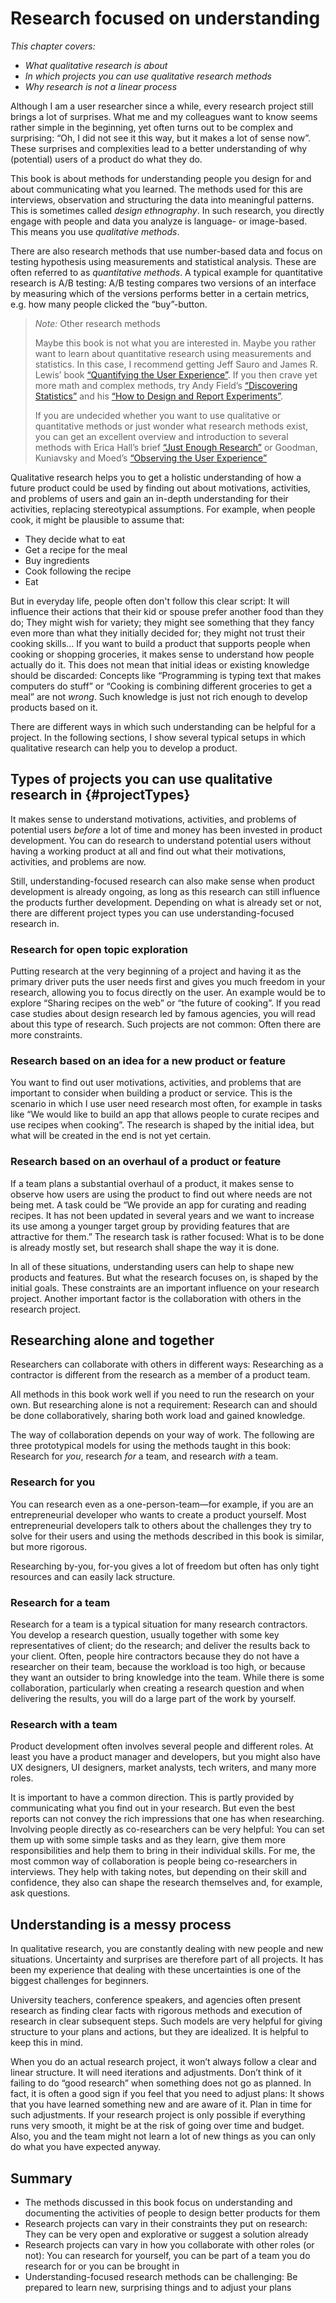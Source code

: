 
# Research focused on understanding

_This chapter covers:_

* _What qualitative research is about_
* _In which projects you can use qualitative research methods_
* _Why research is not a linear process_

<!-- TODO rewrite a bit more direct, it the surprise-stuff feels side-tracking-->

Although I am a user researcher since a while, every research project still brings a lot of surprises. What me and my colleagues want to know seems rather simple in the beginning, yet often turns out to be complex and surprising: “Oh, I did not see it this way, but it makes a lot of sense now”. These surprises and complexities lead to a better understanding of why (potential) users of a product do what they do.

This book is about methods for understanding people you design for and about communicating what you learned. The methods used for this are interviews, observation and structuring the data into meaningful patterns. This is sometimes called _design ethnography_. In such research, you directly engage with people and data you analyze is language- or image-based. This means you use _qualitative methods_.

There are also research methods that use number-based data and focus on testing hypothesis using measurements and statistical analysis. These are often referred to as _quantitative methods_. A typical example for quantitative research is A/B testing:  A/B testing compares two versions of an interface by measuring which of the versions performs better in a certain metrics, e.g. how many people clicked the “buy”-button.

>_Note:_ Other research methods
>
> Maybe this book is not what you are interested in. Maybe you rather want to learn about quantitative research using measurements and statistics. In this case, I recommend getting Jeff Sauro and James R. Lewis’ book [“Quantifying the User Experience”]( http://www.worldcat.org/oclc/957731269). If you then crave yet more math and complex methods, try Andy Field’s [“Discovering Statistics”](http://www.worldcat.org/oclc/1290244477) and his [“How to Design and Report Experiments”](http://www.worldcat.org/oclc/961100072).
>
> If you are undecided whether you want to use qualitative or quantitative methods or just wonder what research methods exist, you can get an excellent overview and introduction to several methods with Erica Hall’s brief [“Just Enough Research”](http://www.worldcat.org/oclc/1256408019) or Goodman, Kuniavsky and Moed’s [“Observing the User Experience”](http://www.worldcat.org/oclc/1194531136)

Qualitative research helps you to get a holistic understanding of how a future product could be used by finding out about  motivations, activities, and problems of users and gain an in-depth understanding for their activities, replacing stereotypical assumptions. For example, when people cook, it might be plausible to assume that:

* They decide what to eat
* Get a recipe for the meal
* Buy ingredients
* Cook following the recipe
* Eat

But in everyday life, people often don't follow this clear script: It will influence their actions that their kid or spouse prefer another food than they do; They might wish for variety; they might see something that they fancy even more than what they initially decided for; they might not trust their cooking skills… If you want to build a product that supports people when cooking or shopping groceries, it makes sense to understand how people actually do it. This does not mean that initial ideas or existing knowledge should be discarded: Concepts like “Programming is typing text that makes computers do stuff” or “Cooking is combining different groceries to get a meal” are not _wrong_. Such knowledge is just not rich enough to develop products based on it.

There are different ways in which such understanding can be helpful for a project. In the following sections, I show several typical setups in which qualitative research can help you to develop a product.


## Types of projects you can use qualitative research in {#projectTypes}

It makes sense to understand motivations, activities, and problems of potential users _before_ a lot of time and money has been invested in product development. You can do research to understand potential users without having a working product at all and find out what their motivations, activities, and problems are now.

Still, understanding-focused research can also make sense when product development is already ongoing, as long as this research can still influence the products further development. Depending on what is already set or not, there are different project types you can use understanding-focused research in.

### Research for open topic exploration

Putting research at the very beginning of a project and having it as the primary driver puts the user needs first and gives you much freedom in your research, allowing you to focus directly on the user. An example would be to explore “Sharing recipes on the web” or “the future of cooking”. If you read case studies about design research led by famous agencies, you will read about this type of research. Such projects are not common: Often there are more constraints.

### Research based on an idea for a new product or feature

You want to find out user motivations, activities, and problems that are important to consider when building a product or service. This is the scenario in which I use user need research most often, for example in tasks like “We would like to build an app that allows people to curate recipes and use recipes when cooking”. The research is shaped by the initial idea, but what will be created in the end is not yet certain.

### Research based on an overhaul of a product or feature

If a team plans a substantial overhaul of a product, it makes sense to observe how users are using the product to find out where needs are not being met. A task could be “We provide an app for curating and reading recipes. It has not been updated in several years and we want to increase its use among a younger target group by providing features that are attractive for them.” The research task is rather focused: What is to be done is already mostly set, but research shall shape the way it is done.

In all of these situations, understanding users can help to shape new products and features. But what the research focuses on, is shaped by the initial goals. These constraints are an important influence on your research project. Another important factor is the collaboration with others in the research project.

## Researching alone and together

Researchers can collaborate with others in different ways: Researching as a contractor is different from the research as a member of a product team.

All methods in this book work well if you need to run the research on your own. But researching alone is not a requirement: Research can and should be done collaboratively, sharing both work load and gained knowledge.

The way of collaboration depends on your way of work. The following are three prototypical models for using the methods taught in this book: Research for _you_, research _for_ a team, and research _with_ a team.

### Research for you

You can research even as a one-person-team—for example, if you are an entrepreneurial developer who wants to create a product yourself. Most entrepreneurial developers talk to others about the challenges they try to solve for their users and using the methods described in this book is similar, but more rigorous.

Researching by-you, for-you gives a lot of freedom but often has only tight resources and can easily lack structure.

### Research for a team

Research for a team is a typical situation for many research contractors. You develop a research question, usually together with some key representatives of client; do the research; and deliver the results back to your client. Often, people hire contractors because they do not have a researcher on their team, because the workload is too high, or because they want an outsider to bring knowledge into the team. While there is some collaboration, particularly when creating a research question and when delivering the results, you will do a large part of the work by yourself.

### Research with a team

Product development often involves several people and different roles. At least you have a product manager and developers, but you might also have UX designers, UI designers, market analysts, tech writers, and many more roles.

It is important to have a common direction. This is partly provided by communicating what you find out in your research. But even the best reports can not convey the rich impressions that one has when researching. Involving people directly as co-researchers can be very helpful: You can set them up with some simple tasks and as they learn, give them more responsibilities and help them to bring in their individual skills. For me, the most common way of collaboration is people being co-researchers in interviews. They help with taking notes, but depending on their skill and confidence, they also can shape the research themselves and, for example, ask questions.

## Understanding is a messy process

In qualitative research, you are constantly dealing with new people and new situations. Uncertainty and surprises are therefore part of all projects. It has been my experience that dealing with these uncertainties is one of the biggest challenges for beginners.

University teachers, conference speakers, and agencies often present research as finding clear facts with rigorous methods and execution of research in clear subsequent steps. Such models are very helpful for giving structure to your plans and actions, but they are idealized. It is helpful to keep this in mind.

When you do an actual research project, it won’t always follow a clear and linear structure. It will need iterations and adjustments. Don’t think of it failing to do “good research” when something does not go as planned. In fact, it is often a good sign if you feel that you need to adjust plans: It shows that you have learned something new and are aware of it. Plan in time for such adjustments. If your research project is only possible if everything runs very smooth, it might be at the risk of going over time and budget. Also, you and the team might not learn a lot of new things as you can only do what you have expected anyway.

## Summary

* The methods discussed in this book focus on understanding and documenting the activities of people to design better products for them
* Research projects can vary in their constraints they put on research: They can be very open and explorative or suggest a solution already
* Research projects can vary in how you collaborate with other roles (or not): You can research for yourself, you can be part of a team you do research for or you can be brought in
* Understanding-focused research methods can be challenging: Be prepared to learn new, surprising things and to adjust your plans
